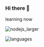 ### Hi there 👋



learning now

![nodejs_larger](https://github.com/probationer070/probationer070/assets/81615183/c3de3269-c7bf-455d-8425-f930026a012e)

![languages](https://github.com/probationer070/probationer070/assets/81615183/8e9a0905-de3c-46bf-9ab9-d4122f8ebcd7)

